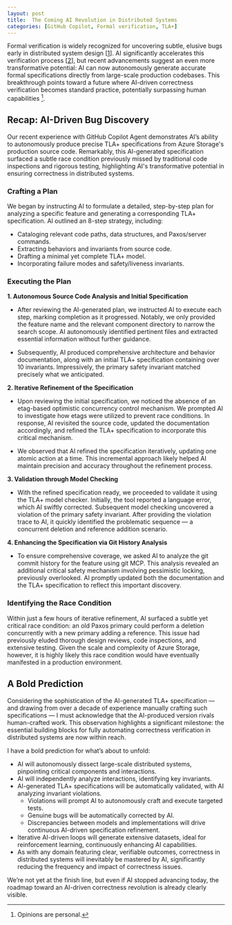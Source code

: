 ```yaml
---
layout: post
title:  The Coming AI Revolution in Distributed Systems
categories: [GitHub Copilot, Formal verification, TLA+]
---
```


Formal verification is widely recognized for uncovering subtle, elusive bugs early in distributed system design [[1]]. AI significantly accelerates this verification process [[2]], but recent advancements suggest an even more transformative potential: AI can now autonomously generate accurate formal specifications directly from large-scale production codebases. This breakthrough points toward a future where AI-driven correctness verification becomes standard practice, potentially surpassing human capabilities [^disclaimer].

## Recap: AI-Driven Bug Discovery

Our recent experience with GitHub Copilot Agent demonstrates AI’s ability to autonomously produce precise TLA+ specifications from Azure Storage's production source code. Remarkably, this AI-generated specification surfaced a subtle race condition previously missed by traditional code inspections and rigorous testing, highlighting AI's transformative potential in ensuring correctness in distributed systems.

### Crafting a Plan

We began by instructing AI to formulate a detailed, step-by-step plan for analyzing a specific feature and generating a corresponding TLA+ specification. AI outlined an 8-step strategy, including:

* Cataloging relevant code paths, data structures, and Paxos/server commands.
* Extracting behaviors and invariants from source code.
* Drafting a minimal yet complete TLA+ model.
* Incorporating failure modes and safety/liveness invariants.

### Executing the Plan

**1. Autonomous Source Code Analysis and Initial Specification**

  - After reviewing the AI-generated plan, we instructed AI to execute each step, marking completion as it progressed. Notably, we only provided the feature name and the relevant component directory to narrow the search scope. AI autonomously identified pertinent files and extracted essential information without further guidance.
  
  - Subsequently, AI produced comprehensive architecture and behavior documentation, along with an initial TLA+ specification containing over 10 invariants. Impressively, the primary safety invariant matched precisely what we anticipated.

**2. Iterative Refinement of the Specification**

  - Upon reviewing the initial specification, we noticed the absence of an etag-based optimistic concurrency control mechanism. We prompted AI to investigate how etags were utilized to prevent race conditions. In response, AI revisited the source code, updated the documentation accordingly, and refined the TLA+ specification to incorporate this critical mechanism.

  - We observed that AI refined the specification iteratively, updating one atomic action at a time. This incremental approach likely helped AI maintain precision and accuracy throughout the refinement process.

**3. Validation through Model Checking**

  - With the refined specification ready, we proceeded to validate it using the TLA+ model checker. Initially, the tool reported a language error, which AI swiftly corrected. Subsequent model checking uncovered a violation of the primary safety invariant. After providing the violation trace to AI, it quickly identified the problematic sequence — a concurrent deletion and reference addition scenario.

**4. Enhancing the Specification via Git History Analysis**

  - To ensure comprehensive coverage, we asked AI to analyze the git commit history for the feature using git MCP. This analysis revealed an additional critical safety mechanism involving pessimistic locking, previously overlooked. AI promptly updated both the documentation and the TLA+ specification to reflect this important discovery.

### Identifying the Race Condition

Within just a few hours of iterative refinement, AI surfaced a subtle yet critical race condition: an old Paxos primary could perform a deletion concurrently with a new primary adding a reference. This issue had previously eluded thorough design reviews, code inspections, and extensive testing. Given the scale and complexity of Azure Storage, however, it is highly likely this race condition would have eventually manifested in a production environment.

## A Bold Prediction

Considering the sophistication of the AI-generated TLA+ specification — and drawing from over a decade of experience manually crafting such specifications — I must acknowledge that the AI-produced version rivals human-crafted work. This observation highlights a significant milestone: the essential building blocks for fully automating correctness verification in distributed systems are now within reach.

I have a bold prediction for what’s about to unfold:

* AI will autonomously dissect large-scale distributed systems, pinpointing critical components and interactions.
* AI will independently analyze interactions, identifying key invariants.
* AI-generated TLA+ specifications will be automatically validated, with AI analyzing invariant violations.
  * Violations will prompt AI to autonomously craft and execute targeted tests.
  * Genuine bugs will be automatically corrected by AI.
  * Discrepancies between models and implementations will drive continuous AI-driven specification refinement.
* Iterative AI-driven loops will generate extensive datasets, ideal for reinforcement learning, continuously enhancing AI capabilities.
* As with any domain featuring clear, verifiable outcomes, correctness in distributed systems will inevitably be mastered by AI, significantly reducing the frequency and impact of correctness issues.

We’re not yet at the finish line, but even if AI stopped advancing today, the roadmap toward an AI-driven correctness revolution is already clearly visible.

[1]: https://lamport.azurewebsites.net/tla/industrial-use.html

[2]: https://zfhuang99.github.io/tla+/pluscal/chatgpt/2023/09/24/TLA-made-simple-with-chatgpt.html

[^disclaimer]: Opinions are personal.